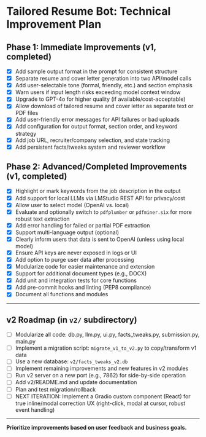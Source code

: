 # Tailored Resume Bot: Technical Improvement Plan

## Phase 1: Immediate Improvements (v1, completed)
- [x] Add sample output format in the prompt for consistent structure
- [x] Separate resume and cover letter generation into two API/model calls
- [x] Add user-selectable tone (formal, friendly, etc.) and section emphasis
- [x] Warn users if input length risks exceeding model context window
- [x] Upgrade to GPT-4o for higher quality (if available/cost-acceptable)
- [x] Allow download of tailored resume and cover letter as separate text or PDF files
- [x] Add user-friendly error messages for API failures or bad uploads
- [x] Add configuration for output format, section order, and keyword strategy
- [x] Add job URL, recruiter/company selection, and state tracking
- [x] Add persistent facts/tweaks system and reviewer workflow

## Phase 2: Advanced/Completed Improvements (v1, completed)
- [x] Highlight or mark keywords from the job description in the output
- [x] Add support for local LLMs via LMStudio REST API for privacy/cost
- [x] Allow user to select model (OpenAI vs. local)
- [x] Evaluate and optionally switch to `pdfplumber` or `pdfminer.six` for more robust text extraction
- [x] Add error handling for failed or partial PDF extraction
- [x] Support multi-language output (optional)
- [x] Clearly inform users that data is sent to OpenAI (unless using local model)
- [x] Ensure API keys are never exposed in logs or UI
- [x] Add option to purge user data after processing
- [x] Modularize code for easier maintenance and extension
- [x] Support for additional document types (e.g., DOCX)
- [x] Add unit and integration tests for core functions
- [x] Add pre-commit hooks and linting (PEP8 compliance)
- [x] Document all functions and modules

---

## v2 Roadmap (in `v2/` subdirectory)
- [ ] Modularize all code: db.py, llm.py, ui.py, facts_tweaks.py, submission.py, main.py
- [ ] Implement a migration script: `migrate_v1_to_v2.py` to copy/transform v1 data
- [ ] Use a new database: `v2/facts_tweaks_v2.db`
- [ ] Implement remaining improvements and new features in v2 modules
- [ ] Run v2 server on a new port (e.g., 7862) for side-by-side operation
- [ ] Add v2/README.md and update documentation
- [ ] Plan and test migration/rollback
- [ ] NEXT ITERATION: Implement a Gradio custom component (React) for true inline/modal correction UX (right-click, modal at cursor, robust event handling)

---

**Prioritize improvements based on user feedback and business goals.** 